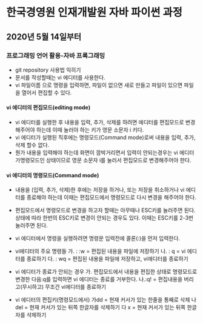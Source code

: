 #  한국경영원 인재개발원 자바 파이썬 과정
## 2020년 5월 14일부터
### 프로그래밍 언어 활용-자바 프록그래밍


* git repository 사용법 익히기 
* 문서를 작성할때는 vi 에디터를 사용한다.
* vi 파일이름 으로 명령을 입력하면, 파일이 없으면 새로 만들고 파일이 있으면
파일을 열어서 편집할 수 있다.

#### vi 에디터의 편집모드(editing mode)
* vi 에디터를 실행한 후 내용을 입력, 추가, 삭제를 하려면 에디터를 편집모드로 변경해주어야 하는데 이때 눌러야 하는 키가 영문 소문자 i 키다.
* vi 에디터가 실행된 직후에는 명령모드(Command mode)로써 내용을 입력, 추가, 삭제 할수 없다.
* 뭔가 내용을 입력해야 하는데 화면이 깜박거리면서 입력이 안되는경우는 vi 에디터가명령모드인 상태이므로 영문 소문자 i를 눌러서 편집모드로 변경해주어야 한다.


#### vi 에디터의 명령모드(Command mode)
* 내용을 (입력, 추가, 삭제)한 후에는 저장을 하거나, 또는 저장을 취소하거나 vi 에디터를 종료해야 하는데 이때는 편집모드에서 명령모드로 다시 변경을 해주어야 한다.
* 편집모드에서 명령모드로 변경을 하고자 할때는 아무때나 ESC키를 눌러주면 된다.
상태에 따라 한번의 ESC키로 변경이 안되는 경우도 있다. 이때는 ESC키를 2-3번 눌러주면 된다.

* vi 에디터에서 명령을 실행하려면 명령문 입력전에 콜론(:)을 먼저 입력한다.

* vi에디터의 주요 명령들
가. : :w  = 편집된 내용을 파일에 저장하기
나. :  q  = vi 에디터를 종료하기
다. : wq  = 편집된 내용을 파일에 저장하고, vi에디터를 종료하기
* vi 에디터가 종료가 안되는 경우
가. 편집모드에서 내용을 편집한 상태로 명령모드로 변경한 다음:q를 입력하면 vi 에디터는 종료를 거부한다.
나.:q! = 편집내용을 버리고(무시하고) 무조건 vi에디터를 종료하기

* vi 에디터의 편집키(명령모드에서)
가dd  = 현재 커서가 있는 한줄을 통째로 삭제 
나del = 현재 커서가 있는 뒤쪽 한글자를 삭제하기
다 x  = 현재 커서가 있는 뒤쪽 한글자를 삭제하기







